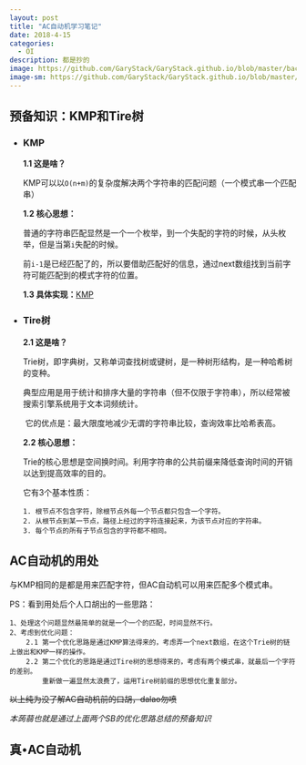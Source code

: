 ```yaml
---
layout: post
title: "AC自动机学习笔记"
date: 2018-4-15
categories:
  - OI
description: 都是抄的
image: https://github.com/GaryStack/GaryStack.github.io/blob/master/background/Other/%E9%9D%9E%E5%8A%A8%E6%BC%AB/t01f8fccaef8f3c914a.jpg?raw=true
image-sm: https://github.com/GaryStack/GaryStack.github.io/blob/master/background/Other/%E9%9D%9E%E5%8A%A8%E6%BC%AB/t01f8fccaef8f3c914a.jpg?raw=true
---
```


## 预备知识：KMP和Tire树

- ### KMP

  **1.1 这是啥？**

  ​	KMP可以以`O(n+m)`的复杂度解决两个字符串的匹配问题（一个模式串一个匹配串）

  **1.2 核心思想：**

  ​	普通的字符串匹配显然是一个一个枚举，到一个失配的字符的时候，从头枚举，但是当第`i`失配的时候。

  ​	前`i-1`是已经匹配了的，所以要借助匹配好的信息，通过next数组找到当前字符可能匹配到的模式字符的位置。

  **1.3 具体实现：**[KMP](https://garystack.github.io/2018/04/15/KMP%E5%AD%A6%E4%B9%A0%E7%AC%94%E8%AE%B0/)

- ### Tire树

  **2.1 这是啥？**

  ​	Trie树，即字典树，又称单词查找树或键树，是一种树形结构，是一种哈希树的变种。

  ​	典型应用是用于统计和排序大量的字符串（但不仅限于字符串），所以经常被搜索引擎系统用于文本词频统计。	

  ​	它的优点是：最大限度地减少无谓的字符串比较，查询效率比哈希表高。

  **2.2  核心思想：**

  ​	Trie的核心思想是空间换时间。利用字符串的公共前缀来降低查询时间的开销以达到提高效率的目的。

  它有3个基本性质：

  ```
  1. 根节点不包含字符，除根节点外每一个节点都只包含一个字符。
  2. 从根节点到某一节点，路径上经过的字符连接起来，为该节点对应的字符串。
  3. 每个节点的所有子节点包含的字符都不相同。
  ```

## AC自动机的用处

与KMP相同的是都是用来匹配字符，但AC自动机可以用来匹配多个模式串。

PS：看到用处后个人口胡出的一些思路：

```
1、处理这个问题显然最简单的就是一个一个的匹配，时间显然不行。
2、考虑到优化问题：
	2.1 第一个优化思路是通过KMP算法得来的，考虑弄一个next数组，在这个Trie树的链上做出和KMP一样的操作。
	2.2 第二个优化的思路是通过Tire树的思想得来的，考虑有两个模式串，就最后一个字符的差别。
	    重新做一遍显然太浪费了，运用Tire树前缀的思想优化重复部分。
```

~~以上纯为没了解AC自动机前的口胡，dalao勿喷~~

*本蒟蒻也就是通过上面两个SB的优化思路总结的预备知识*

## 真`•`AC自动机



